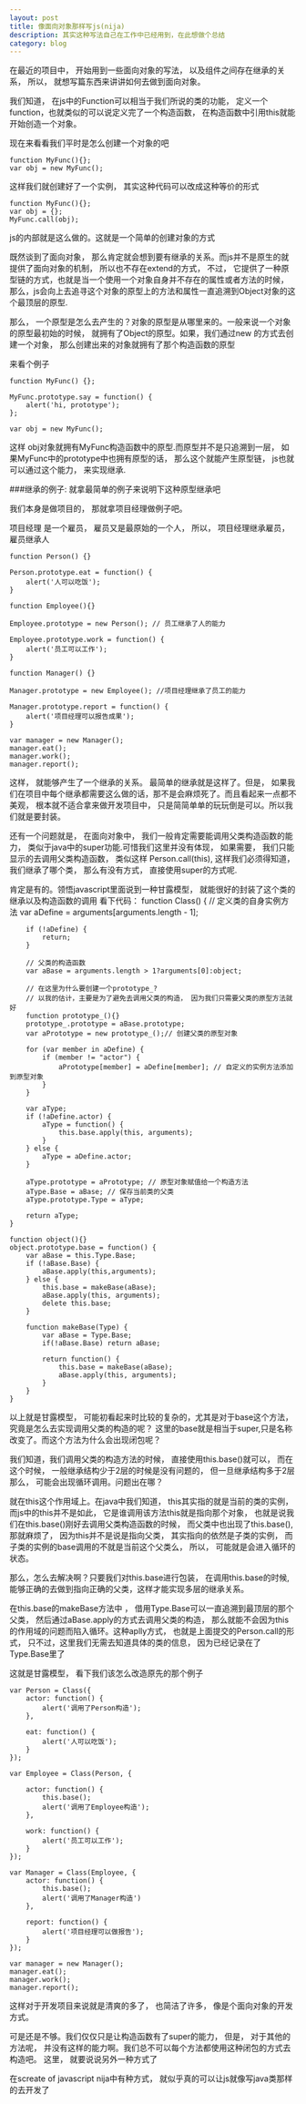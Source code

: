 ```yaml
---
layout: post
title: 像面向对象那样写js(nija)
description: 其实这种写法自己在工作中已经用到，在此想做个总结
category: blog
---
```


在最近的项目中， 开始用到一些面向对象的写法， 以及组件之间存在继承的关系， 所以， 就想写篇东西来讲讲如何去做到面向对象。

我们知道， 在js中的Function可以相当于我们所说的类的功能， 定义一个function，也就类似的可以说定义完了一个构造函数， 在构造函数中引用this就能开始创造一个对象。

现在来看看我们平时是怎么创建一个对象的吧

    function MyFunc(){};
    var obj = new MyFunc();

这样我们就创建好了一个实例， 其实这种代码可以改成这种等价的形式

    function MyFunc(){};
    var obj = {};
    MyFunc.call(obj);

js的内部就是这么做的。这就是一个简单的创建对象的方式


既然谈到了面向对象， 那么肯定就会想到要有继承的关系。而js并不是原生的就提供了面向对象的机制， 所以也不存在extend的方式， 不过， 它提供了一种原型链的方式，也就是当一个使用一个对象自身并不存在的属性或者方法的时候， 那么，js会向上去追寻这个对象的原型上的方法和属性一直追溯到Object对象的这个最顶层的原型.

那么， 一个原型是怎么去产生的？对象的原型是从哪里来的。一般来说一个对象的原型最初始的时候， 就拥有了Object的原型。如果，我们通过new 的方式去创建一个对象， 那么创建出来的对象就拥有了那个构造函数的原型

来看个例子

    function MyFunc() {};

    MyFunc.prototype.say = function() {
        alert('hi, prototype');
    };

    var obj = new MyFunc();

这样 obj对象就拥有MyFunc构造函数中的原型.而原型并不是只追溯到一层， 如果MyFunc中的prototype中也拥有原型的话， 那么这个就能产生原型链， js也就可以通过这个能力， 来实现继承.

###继承的例子:
 就拿最简单的例子来说明下这种原型继承吧

我们本身是做项目的， 那就拿项目经理做例子吧。

项目经理 是一个雇员， 雇员又是最原始的一个人， 所以， 项目经理继承雇员，雇员继承人

    function Person() {}

    Person.prototype.eat = function() {
        alert('人可以吃饭');
    }

    function Employee(){}

    Employee.prototype = new Person(); // 员工继承了人的能力

    Employee.prototype.work = function() {
        alert('员工可以工作');
    }

    function Manager() {}

    Manager.prototype = new Employee(); //项目经理继承了员工的能力

    Manager.prototype.report = function() {
        alert('项目经理可以报告成果');
    }

    var manager = new Manager();
    manager.eat();
    manager.work();
    manager.report();

这样， 就能够产生了一个继承的关系。 最简单的继承就是这样了。但是， 如果我们在项目中每个继承都需要这么做的话，那不是会麻烦死了。而且看起来一点都不美观， 根本就不适合拿来做开发项目中， 只是简简单单的玩玩倒是可以。所以我们就是要封装。

还有一个问题就是， 在面向对象中， 我们一般肯定需要能调用父类构造函数的能力， 类似于java中的super功能.可惜我们这里并没有体现， 如果需要， 我们只能显示的去调用父类构造函数， 类似这样 Person.call(this), 这样我们必须得知道，我们继承了哪个类， 那么有没有方式， 直接使用super的方式呢.


肯定是有的。领悟javascript里面说到一种甘露模型， 就能很好的封装了这个类的继承以及构造函数的调用
看下代码：
    function Class() {
        // 定义类的自身实例方法
        var aDefine = arguments[arguments.length - 1];

        if (!aDefine) {
            return;
        }

        // 父类的构造函数
        var aBase = arguments.length > 1?arguments[0]:object;

        // 在这里为什么要创建一个prototype_?
        // 以我的估计，主要是为了避免去调用父类的构造， 因为我们只需要父类的原型方法就好
        function prototype_(){}
        prototype_.prototype = aBase.prototype;
        var aPrototype = new prototype_();// 创建父类的原型对象

        for (var member in aDefine) {
            if (member != "actor") {
                aPrototype[member] = aDefine[member]; // 自定义的实例方法添加到原型对象
            }
        }

        var aType;
        if (!aDefine.actor) {
            aType = function() {
                this.base.apply(this, arguments);
            }
        } else {
            aType = aDefine.actor;
        }

        aType.prototype = aPrototype; // 原型对象赋值给一个构造方法
        aType.Base = aBase; // 保存当前类的父类
        aType.prototype.Type = aType;

        return aType;
    }

    function object(){}
    object.prototype.base = function() {
        var aBase = this.Type.Base;
        if (!aBase.Base) {
            aBase.apply(this,arguments);
        } else {
            this.base = makeBase(aBase);
            aBase.apply(this, arguments);
            delete this.base;
        }

        function makeBase(Type) {
            var aBase = Type.Base;
            if(!aBase.Base) return aBase;

            return function() {
                this.base = makeBase(aBase);
                aBase.apply(this, arguments);
            }
        }
    }

以上就是甘露模型， 可能初看起来时比较的复杂的，尤其是对于base这个方法，究竟是怎么去实现调用父类的构造的呢？
这里的base就是相当于super,只是名称改变了。而这个方法为什么会出现闭包呢？

我们知道，我们调用父类的构造方法的时候， 直接使用this.base()就可以， 而在这个时候， 一般继承结构少于2层的时候是没有问题的， 但一旦继承结构多于2层那么， 可能会出现循环调用。问题出在哪？

就在this这个作用域上。在java中我们知道， this其实指的就是当前的类的实例， 而js中的this并不是如此， 它是谁调用该方法this就是指向那个对象， 也就是说我们在this.base()刚好去调用父类构造函数的时候， 而父类中也出现了this.base(),那就麻烦了， 因为this并不是说是指向父类， 其实指向的依然是子类的实例， 而子类的实例的base调用的不就是当前这个父类么， 所以， 可能就是会进入循环的状态。

那么，怎么去解决啊？只要我们对this.base进行包装， 在调用this.base的时候,能够正确的去做到指向正确的父类，这样才能实现多层的继承关系。

在this.base的makeBase方法中 ， 借用Type.Base可以一直追溯到最顶层的那个父类， 然后通过aBase.apply的方式去调用父类的构造， 那么就能不会因为this的作用域的问题而陷入循环。这种aplly方式， 也就是上面提交的Person.call的形式， 只不过，这里我们无需去知道具体的类的信息， 因为已经记录在了Type.Base里了

这就是甘露模型， 看下我们该怎么改造原先的那个例子

    var Person = Class({
        actor: function() {
            alert('调用了Person构造');
        },

        eat: function() {
            alert('人可以吃饭');
        }
    });

    var Employee = Class(Person, {

        actor: function() {
            this.base();
            alert('调用了Employee构造');
        },

        work: function() {
            alert('员工可以工作');
        }
    });

    var Manager = Class(Employee, {
        actor: function() {
            this.base();
            alert('调用了Manager构造')
        },

        report: function() {
            alert('项目经理可以做报告');
        }
    });

    var manager = new Manager();
    manager.eat();
    manager.work();
    manager.report();

这样对于开发项目来说就是清爽的多了， 也简洁了许多， 像是个面向对象的开发方式。

可是还是不够。我们仅仅只是让构造函数有了super的能力， 但是， 对于其他的方法呢， 并没有这样的能力啊。我们总不可以每个方法都使用这种闭包的方式去构造吧。 这里， 就要说说另外一种方式了

在screate of javascript nija中有种方式， 就似乎真的可以让js就像写java类那样的去开发了



